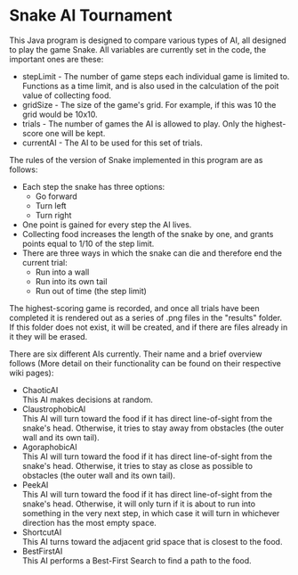 Snake AI Tournament
======

This Java program is designed to compare various types of AI, all designed to play the game Snake.
All variables are currently set in the code, the important ones are these:
* stepLimit - The number of game steps each individual game is limited to.  Functions as a time limit, and is also used in the calculation of the poit value of collecting food.
* gridSize - The size of the game's grid. For example, if this was 10 the grid would be 10x10.
* trials - The number of games the AI is allowed to play.  Only the highest-score one will be kept.
* currentAI - The AI to be used for this set of trials.

The rules of the version of Snake implemented in this program are as follows:
* Each step the snake has three options:
  * Go forward
  * Turn left
  * Turn right
* One point is gained for every step the AI lives.
* Collecting food increases the length of the snake by one, and grants points equal to 1/10 of the step limit.
* There are three ways in which the snake can die and therefore end the current trial:
  * Run into a wall
  * Run into its own tail
  * Run out of time (the step limit)

The highest-scoring game is recorded, and once all trials have been completed it is rendered out as a series of .png files in the "results" folder.  
If this folder does not exist, it will be created, and if there are files already in it they will be erased.

There are six different AIs currently.  Their name and a brief overview follows (More detail on their functionality can be found on their respective wiki pages):
* ChaoticAI  
  This AI makes decisions at random.
* ClaustrophobicAI  
  This AI will turn toward the food if it has direct line-of-sight from the snake's head.
  Otherwise, it tries to stay away from obstacles (the outer wall and its own tail).
* AgoraphobicAI  
  This AI will turn toward the food if it has direct line-of-sight from the snake's head.
  Otherwise, it tries to stay as close as possible to obstacles (the outer wall and its own tail).
* PeekAI  
  This AI will turn toward the food if it has direct line-of-sight from the snake's head.
  Otherwise, it will only turn if it is about to run into something in the very next step, in which case it will turn in whichever direction has the most empty space.
* ShortcutAI  
  This AI turns toward the adjacent grid space that is closest to the food.
* BestFirstAI  
  This AI performs a Best-First Search to find a path to the food.